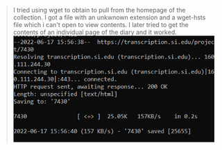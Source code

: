 > I tried using wget to obtain to pull from the homepage of the collection. I got a file with an unkwnown extension and a wget-hsts file which i can't open to view contents.
I later tried to get the contents of an individual page of the diary and it worked.
![Screenshot of wget](wget2.png)